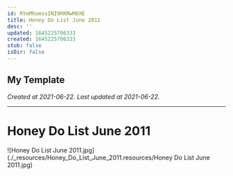 ```yaml
---
id: RYmMhomssINI9RKMwM0XE
title: Honey Do List June 2011
desc: ''
updated: 1645225706333
created: 1645225706333
stub: false
isDir: false
---
```

My Template
---

_Created at 2021-06-22._
_Last updated at 2021-06-22._




---

# Honey Do List June 2011


![Honey Do List June 2011.jpg](./_resources/Honey_Do_List_June_2011.resources/Honey Do List June 2011.jpg)

